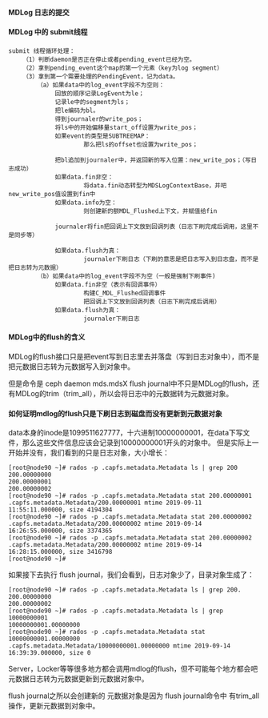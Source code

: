 #### MDLog 日志的提交



#### MDLog 中的 submit线程


    submit 线程循环处理：
        （1）判断daemon是否正在停止或者pending_event已经为空。
        （2）拿到pending_event这个map的第一个元素（key为log segment）
        （3）拿到第一个需要处理的PendingEvent，记为data。
            （a）如果data中的log_event字段不为空则：
                 回放的顺序记录LogEvent为le；
                 记录le中的segment为ls；
                 把le编码为bl。
                 得到journaler的write_pos；
                 将ls中的开始偏移量start_off设置为write_pos；
                 如果event的类型是SUBTREEMAP：
                         那么把ls的offset也设置为write_pos；

                 把bl追加到journaler中，并返回新的写入位置：new_write_pos；（写日志成功）
                 如果data.fin非空：
                         将data.fin动态转型为MDSLogContextBase，并吧new_write_pos值设置到fin中
                 如果data.info为空：
                         则创建新的额MDL_Flushed上下文，并赋值给fin

                 journaler将fin把回调上下文放到回调列表（日志下刷完成后调用，这里不是同步等）

                 如果data.flush为真：
                         journaler下刷日志（下刷的意思是把日志写入到日志盘，而不是把日志转为元数据）
            （b）如果data中的log_event字段不为空（一般是强制下刷事件)
                 如果data.fin非空（表示有回调事件）
                         构建C_MDL_Flushed回调事件
                         把回调上下文放到回调列表（日志下刷完成后调用）
                 如果data.flush为真：
                         journaler下刷日志


#### MDLog中的flush的含义

MDLog的flush接口只是把event写到日志里去并落盘（写到日志对象中），而不是把元数据日志转为元数据写入到对象中。

但是命令是 ceph daemon mds.mdsX flush journal中不只是MDLog的flush，还有MDLog的trim（trim_all），所以会将日志中的元数据转为元数据对象。

#### 如何证明mdlog的flush只是下刷日志到磁盘而没有更新到元数据对象

data本身的inode是1099511627777，十六进制10000000001，在data下写文件，那么这些文件信息应该会记录到10000000001开头的对象中。
但是实际上一开始并没有，我们看到的只是日志对象，大小增长：

    [root@node90 ~]# rados -p .capfs.metadata.Metadata ls | grep 200
    200.00000000
    200.00000001
    200.00000002
    [root@node90 ~]# rados -p .capfs.metadata.Metadata stat 200.00000001
    .capfs.metadata.Metadata/200.00000001 mtime 2019-09-11 11:55:11.000000, size 4194304
    [root@node90 ~]# rados -p .capfs.metadata.Metadata stat 200.00000002
    .capfs.metadata.Metadata/200.00000002 mtime 2019-09-14 16:26:55.000000, size 3374365
    [root@node90 ~]# rados -p .capfs.metadata.Metadata stat 200.00000002
    .capfs.metadata.Metadata/200.00000002 mtime 2019-09-14 16:28:15.000000, size 3416798
    [root@node90 ~]#

如果接下去执行 flush journal，我们会看到，日志对象少了，目录对象生成了：
  
    [root@node90 ~]# rados -p .capfs.metadata.Metadata ls | grep 200.
    200.00000000
    200.00000002
    [root@node90 ~]# rados -p .capfs.metadata.Metadata ls | grep 10000000001
    10000000001.00000000
    [root@node90 ~]# rados -p .capfs.metadata.Metadata stat 10000000001.00000000
    .capfs.metadata.Metadata/10000000001.00000000 mtime 2019-09-14 16:39:39.000000, size 0

Server，Locker等等很多地方都会调用mdlog的flush，但不可能每个地方都会吧元数据日志转为元数据更新到元数据对象中。

flush journal之所以会创建新的 元数据对象是因为 flush journal命令中 有trim_all操作，更新元数据到对象中。
